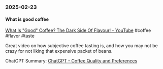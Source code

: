 ### 2025-02-23
#### What is good coffee
[What Is "Good" Coffee? The Dark Side Of Flavour! - YouTube](https://www.youtube.com/watch?v=IsUHZ8TZmHk) #coffee #flavor #taste

Great video on how subjective coffee tasting is, and how you may not be crazy for not liking that expensive packet of beans.

ChatGPT Summary: [ChatGPT - Coffee Quality and Preferences](https://chatgpt.com/share/67bacde5-ec40-8012-a16c-41b0846c799e)


